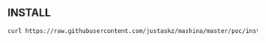 ## INSTALL

```bash
curl https://raw.githubusercontent.com/justaskz/mashina/master/poc/install.sh | bash
```
